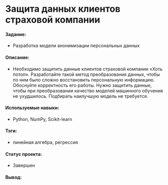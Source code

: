 # Защита данных клиентов страховой компании

#### Задание: 
- Разработка модели анонимизации персональных данных

#### Описание:
- Необходимо защитить данные клиентов страховой компании «Хоть потоп». Разработайте такой метод преобразования данных, чтобы по ним было сложно восстановить персональную информацию. Обоснуйте корректность его работы. Нужно защитить данные, чтобы при преобразовании качество моделей машинного обучения не ухудшилось. Подбирать наилучшую модель не требуется.

#### Используемые навыки:
- Python, NumPy, Scikit-learn

#### Тэги:
- линейная алгебра, регрессия

#### Статус проекта: 
- Завершен 

#### Вывод: 
